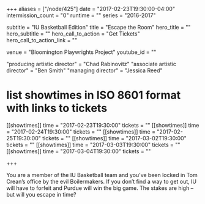 +++
aliases = ["/node/425"]
date = "2017-02-23T19:30:00-04:00"
intermission_count = "0"
runtime = ""
series = "2016-2017"

subtitle = "IU Basketball Edition"
title = "Escape the Room"
hero_title = ""
hero_subtitle = ""
hero_call_to_action = "Get Tickets"
hero_call_to_action_link = ""

venue = "Bloomington Playwrights Project"
youtube_id = ""

"producing artistic director" = "Chad Rabinovitz"
"associate artistic director" = "Ben Smith"
"managing director" = "Jessica Reed"

# list showtimes in ISO 8601 format with links to tickets
[[showtimes]]
    time = "2017-02-23T19:30:00"
    tickets = ""
[[showtimes]]
    time = "2017-02-24T19:30:00"
    tickets = ""
[[showtimes]]
    time = "2017-02-25T19:30:00"
    tickets = ""
[[showtimes]]
    time = "2017-03-02T19:30:00"
    tickets = ""
[[showtimes]]
    time = "2017-03-03T19:30:00"
    tickets = ""
[[showtimes]]
    time = "2017-03-04T19:30:00"
    tickets = ""

+++

You are a member of the IU Basketball team and you’ve been locked in Tom Crean’s office by the evil Boilermakers. If you don’t find a way to get out, IU will have to forfeit and Purdue will win the big game. The stakes are high – but will you escape in time?
